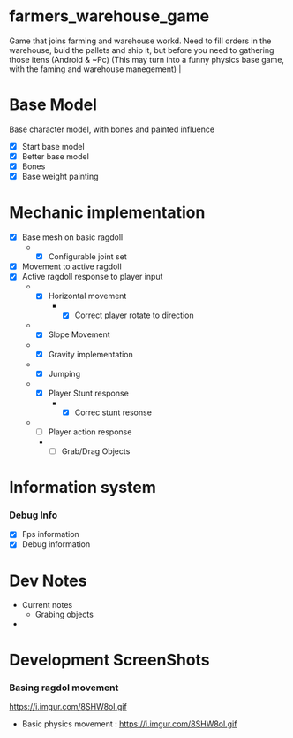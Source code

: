 # farmers_warehouse_game

Game that joins farming and warehouse workd. Need to fill orders in the warehouse, buid the pallets and ship it, but before you need to gathering those itens (Android &amp; ~Pc)
(This may turn into a funny physics base game, with the faming and warehouse manegement)
|

# Base Model

Base character model, with bones and painted influence

- [x] Start base model
- [x] Better base model
- [x] Bones
- [x] Base weight painting

# Mechanic implementation

- [x] Base mesh on basic ragdoll
  - - [x] Configurable joint set
- [x] Movement to active ragdoll
- [x] Active ragdoll response to player input
  - - [x] Horizontal movement
      - - [x] Correct player rotate to direction
  - - [x] Slope Movement
  - - [x] Gravity implementation
  - - [x] Jumping
  - - [x] Player Stunt response
      - - [x] Correc stunt resonse
  - - [ ] Player action response
    * - [ ] Grab/Drag Objects

# Information system

### Debug Info

- [x] Fps information
- [x] Debug information

# Dev Notes

- Current notes
  - Grabing objects
-

# Development ScreenShots

### Basing ragdol movement

<gif>https://i.imgur.com/8SHW8ol.gif</gif>

- Basic physics movement : https://i.imgur.com/8SHW8ol.gif
